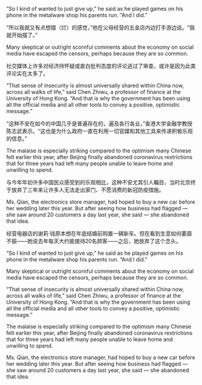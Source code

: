 “So I kind of wanted to just give up,” he said as he played games on his phone in the metalware shop his parents run. “And I did.”

“所以我就又有点想摆（烂）的感觉，”他在父母经营的五金店内边打手游边说。“我就开始摆了。”

Many skeptical or outright scornful comments about the economy on social media have escaped the censors, perhaps because they are so common.

社交媒体上许多对经济持怀疑或直白批判态度的评论逃过了审查，或许是因为此类评论实在太多了。

“That sense of insecurity is almost universally shared within China now, across all walks of life,” said Chen Zhiwu, a professor of finance at the University of Hong Kong. “And that is why the government has been using all the official media and all other tools to convey a positive, optimistic message.”

“这种不安在如今的中国几乎是普遍存在的，遍及各行各业，”香港大学金融学教授陈志武表示。“这也是为什么政府一直在利用一切官媒和其他工具来传递积极乐观的信息。”

The malaise is especially striking compared to the optimism many Chinese felt earlier this year, after Beijing finally abandoned coronavirus restrictions that for three years had left many people unable to leave home and unwilling to spend.

与今年年初许多中国民众感受到的乐观相比，这种不安尤其引人瞩目，当时北京终于放弃了三年来让许多人无法走出家门、不愿消费的新冠防疫措施。

Ms. Qian, the electronics store manager, had hoped to buy a new car before her wedding later this year. But after seeing how business had flagged — she saw around 20 customers a day last year, she said — she abandoned that idea.

经营电器店的谢莉·钱原本想在年底结婚前购置一辆新车。但在看到生意如何萎靡不振——她说去年每天大约能接待20名顾客——之后，她放弃了这个念头。

“So I kind of wanted to just give up,” he said as he played games on his phone in the metalware shop his parents run. “And I did.”

Many skeptical or outright scornful comments about the economy on social media have escaped the censors, perhaps because they are so common.

“That sense of insecurity is almost universally shared within China now, across all walks of life,” said Chen Zhiwu, a professor of finance at the University of Hong Kong. “And that is why the government has been using all the official media and all other tools to convey a positive, optimistic message.”

The malaise is especially striking compared to the optimism many Chinese felt earlier this year, after Beijing finally abandoned coronavirus restrictions that for three years had left many people unable to leave home and unwilling to spend.

Ms. Qian, the electronics store manager, had hoped to buy a new car before her wedding later this year. But after seeing how business had flagged — she saw around 20 customers a day last year, she said — she abandoned that idea.